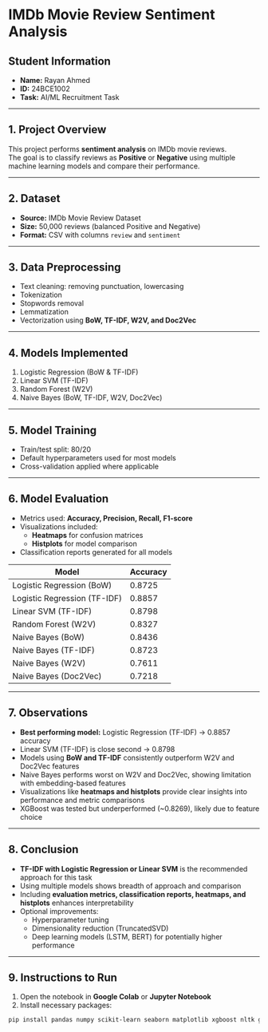 # IMDb Movie Review Sentiment Analysis

## Student Information
- **Name:** Rayan Ahmed
- **ID:** 24BCE1002
- **Task:** AI/ML Recruitment Task

---

## 1. Project Overview
This project performs **sentiment analysis** on IMDb movie reviews.  
The goal is to classify reviews as **Positive** or **Negative** using multiple machine learning models and compare their performance.

---

## 2. Dataset
- **Source:** IMDb Movie Review Dataset  
- **Size:** 50,000 reviews (balanced Positive and Negative)  
- **Format:** CSV with columns `review` and `sentiment`  

---

## 3. Data Preprocessing
- Text cleaning: removing punctuation, lowercasing  
- Tokenization  
- Stopwords removal  
- Lemmatization  
- Vectorization using **BoW, TF-IDF, W2V, and Doc2Vec**  

---

## 4. Models Implemented
1. Logistic Regression (BoW & TF-IDF)  
2. Linear SVM (TF-IDF)  
3. Random Forest (W2V)  
4. Naive Bayes (BoW, TF-IDF, W2V, Doc2Vec)  

---

## 5. Model Training
- Train/test split: 80/20  
- Default hyperparameters used for most models  
- Cross-validation applied where applicable  

---

## 6. Model Evaluation
- Metrics used: **Accuracy, Precision, Recall, F1-score**  
- Visualizations included:  
  - **Heatmaps** for confusion matrices  
  - **Histplots** for model comparison  
- Classification reports generated for all models  

| Model                       | Accuracy |
|------------------------------|---------|
| Logistic Regression (BoW)    | 0.8725  |
| Logistic Regression (TF-IDF) | 0.8857  |
| Linear SVM (TF-IDF)          | 0.8798  |
| Random Forest (W2V)          | 0.8327  |
| Naive Bayes (BoW)            | 0.8436  |
| Naive Bayes (TF-IDF)         | 0.8723  |
| Naive Bayes (W2V)            | 0.7611  |
| Naive Bayes (Doc2Vec)        | 0.7218  |

---

## 7. Observations
- **Best performing model:** Logistic Regression (TF-IDF) → 0.8857 accuracy  
- Linear SVM (TF-IDF) is close second → 0.8798  
- Models using **BoW and TF-IDF** consistently outperform W2V and Doc2Vec features  
- Naive Bayes performs worst on W2V and Doc2Vec, showing limitation with embedding-based features  
- Visualizations like **heatmaps and histplots** provide clear insights into performance and metric comparisons  
- XGBoost was tested but underperformed (~0.8269), likely due to feature choice  

---

## 8. Conclusion
- **TF-IDF with Logistic Regression or Linear SVM** is the recommended approach for this task  
- Using multiple models shows breadth of approach and comparison  
- Including **evaluation metrics, classification reports, heatmaps, and histplots** enhances interpretability  
- Optional improvements:  
  - Hyperparameter tuning  
  - Dimensionality reduction (TruncatedSVD)  
  - Deep learning models (LSTM, BERT) for potentially higher performance  

---

## 9. Instructions to Run
1. Open the notebook in **Google Colab** or **Jupyter Notebook**  
2. Install necessary packages:
```bash
pip install pandas numpy scikit-learn seaborn matplotlib xgboost nltk gensim
